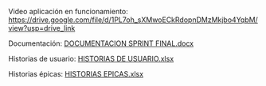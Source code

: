 Video aplicación en funcionamiento: https://drive.google.com/file/d/1PL7oh_sXMwoECkRdopnDMzMkjbo4YqbM/view?usp=drive_link

Documentación: [DOCUMENTACION SPRINT FINAL.docx](https://github.com/user-attachments/files/15797890/DOCUMENTACION.SPRINT.FINAL.docx)

Historias de usuario: [HISTORIAS DE USUARIO.xlsx](https://github.com/user-attachments/files/15797918/HISTORIAS.DE.USUARIO.xlsx)

Historias épicas: [HISTORIAS EPICAS.xlsx](https://github.com/user-attachments/files/15797920/HISTORIAS.EPICAS.xlsx)
